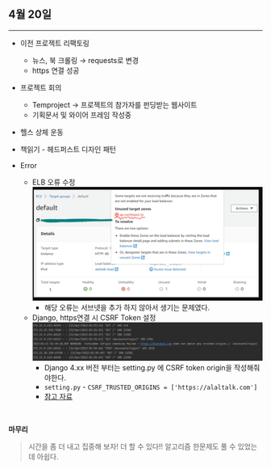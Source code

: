 ## 4월 20일

***

* 이전 프로젝트 리팩토링
  * 뉴스, 북 크롤링 → requests로 변경
  * https 연결 성공

* 프로젝트 회의
  * Temproject -> 프로젝트의 참가자를 펀딩받는 웹사이트 
  * 기획문서 및 와이어 프레임 작성중
  
* 헬스 상체 운동  
* 책읽기 - 헤드퍼스트 디자인 패턴

* Error 
  * ELB 오류 수정 
    ![img.png](ELB_오류.png)
    * 해당 오류는 서브넷을 추가 하지 않아서 생기는 문제였다.
  * Django, https연결 시 CSRF Token 설정 
  ![img.png](django_csrf_origin_setting.png)
    * Django 4.xx 버전 부터는 setting.py 에 CSRF token origin을 작성해줘야한다.
    * `setting.py` - `CSRF_TRUSTED_ORIGINS = ['https://alaltalk.com']`
    *  [참고 자료](https://stackoverflow.com/questions/70285834/forbidden-403-csrf-verification-failed-request-aborted-reason-given-for-fail)

<br>
  

__마무리__
> 시간을 좀 더 내고 집중해 보자! 더 할 수 있다!!
> 알고리즘 한문제도 풀 수 있었는데 아쉽다. 
